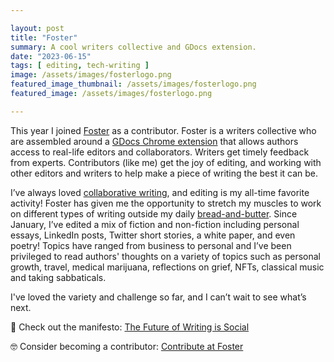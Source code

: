 ```yaml
---

layout: post
title: "Foster"
summary: A cool writers collective and GDocs extension.
date: "2023-06-15"
tags: [ editing, tech-writing ]
image: /assets/images/fosterlogo.png
featured_image_thumbnail: /assets/images/fosterlogo.png
featured_image: /assets/images/fosterlogo.png

---
```


This year I joined [Foster](https://www.foster.co/) as a contributor. Foster is a writers collective who are assembled around a
[GDocs Chrome extension](https://chrome.google.com/webstore/detail/foster-%E2%80%93-your-friendly-hu/naofaoalandhmapmbecoaajgmkkdeedg) that allows 
authors access to real-life editors and collaborators. Writers get timely feedback from experts. Contributors (like me) get the joy of editing, and 
working with other editors and writers to help make a piece of writing the best it can be.

I’ve always loved [collaborative writing](https://flicstar.com/collaboration-in-tech-writing), and editing is my all-time favorite activity! Foster 
has given me the opportunity to stretch my muscles to work on different types of writing outside my daily [bread-and-butter](https://openstrategypartners.com/about-us/). Since 
January, I’ve edited a mix of fiction and non-fiction including personal essays, LinkedIn posts, Twitter short stories, a white paper, and even poetry! Topics 
have ranged from business to personal and I’ve been privileged to read authors' thoughts on a variety of topics such as personal growth, travel, medical marijuana, 
reflections on grief, NFTs, classical music and taking sabbaticals. 

I've loved the variety and challenge so far, and I can’t wait to see what’s next. 

📝 Check out the manifesto: [The Future of Writing is Social](https://www.foster.co/manifesto)

🤓 Consider becoming a contributor: [Contribute at Foster](https://fosterwriting.notion.site/Contribute-at-Foster-d40226f3ddf64c6fbf1a9d8d9a004864)
